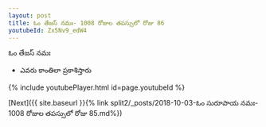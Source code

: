 ```yaml
---
layout: post
title: ఓం తేజస్ నమః- 1008 రోజుల తపస్సులో రోజు 86
youtubeId: Zx5Nv9_edW4
---
```

 
 
 ఓం తేజస్ నమః  
 
 -  ఎవరు కాంతిలా ప్రకాశిస్తారు 
 
  
 
  
 
 
 
 
 
 


{% include youtubePlayer.html id=page.youtubeId %}
 
[Next]({{ site.baseurl }}{% link  split2/_posts/2018-10-03-ఓం సురూపాయ నమః- 1008 రోజుల తపస్సులో రోజు 85.md%})
 
